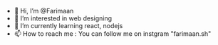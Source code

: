 - 👋 Hi, I’m @Farimaan
- 👀 I’m interested in web designing
- 🌱 I’m currently learning react, nodejs
- 📫 How to reach me : You can follow me on instgram "farimaan.sh"
